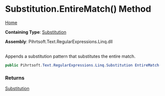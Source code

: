 # Substitution\.EntireMatch\(\) Method

[Home](../../../../../../README.md)

**Containing Type**: [Substitution](../README.md)

**Assembly**: Pihrtsoft\.Text\.RegularExpressions\.Linq\.dll

\
Appends a substitution pattern that substitutes the entire match\.

```csharp
public Pihrtsoft.Text.RegularExpressions.Linq.Substitution EntireMatch()
```

### Returns

[Substitution](../README.md)

